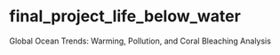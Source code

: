 # final_project_life_below_water
 Global Ocean Trends: Warming, Pollution, and Coral Bleaching Analysis
